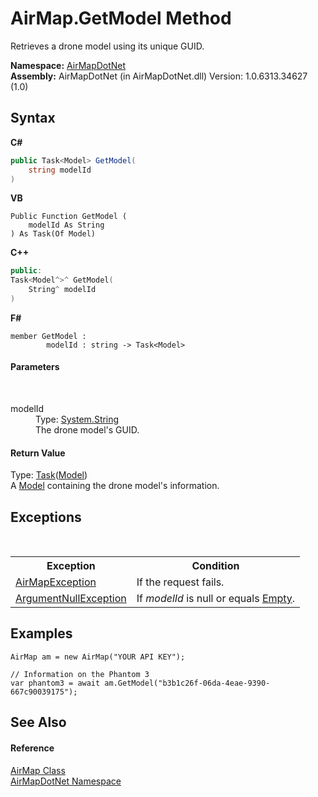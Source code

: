 # AirMap.GetModel Method 
 

Retrieves a drone model using its unique GUID.

**Namespace:**&nbsp;<a href="N_AirMapDotNet">AirMapDotNet</a><br />**Assembly:**&nbsp;AirMapDotNet (in AirMapDotNet.dll) Version: 1.0.6313.34627 (1.0)

## Syntax

**C#**<br />
``` C#
public Task<Model> GetModel(
	string modelId
)
```

**VB**<br />
``` VB
Public Function GetModel ( 
	modelId As String
) As Task(Of Model)
```

**C++**<br />
``` C++
public:
Task<Model^>^ GetModel(
	String^ modelId
)
```

**F#**<br />
``` F#
member GetModel : 
        modelId : string -> Task<Model> 

```


#### Parameters
&nbsp;<dl><dt>modelId</dt><dd>Type: <a href="http://msdn2.microsoft.com/en-us/library/s1wwdcbf" target="_blank">System.String</a><br />The drone model's GUID.</dd></dl>

#### Return Value
Type: <a href="http://msdn2.microsoft.com/en-us/library/dd321424" target="_blank">Task</a>(<a href="T_AirMapDotNet_Entities_AircraftAPI_Model">Model</a>)<br />A <a href="T_AirMapDotNet_Entities_AircraftAPI_Model">Model</a> containing the drone model's information.

## Exceptions
&nbsp;<table><tr><th>Exception</th><th>Condition</th></tr><tr><td><a href="T_AirMapDotNet_AirMapException">AirMapException</a></td><td>If the request fails.</td></tr><tr><td><a href="http://msdn2.microsoft.com/en-us/library/27426hcy" target="_blank">ArgumentNullException</a></td><td>If *modelId* is null or equals <a href="http://msdn2.microsoft.com/en-us/library/74wsya52" target="_blank">Empty</a>.</td></tr></table>

## Examples

```
AirMap am = new AirMap("YOUR API KEY");

// Information on the Phantom 3
var phantom3 = await am.GetModel("b3b1c26f-06da-4eae-9390-667c90039175");
```


## See Also


#### Reference
<a href="T_AirMapDotNet_AirMap">AirMap Class</a><br /><a href="N_AirMapDotNet">AirMapDotNet Namespace</a><br />